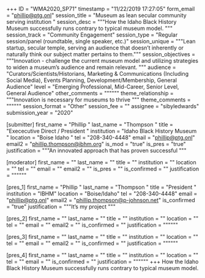 +++
ID = "WMA2020_SP71"
timestamp = "11/22/2019 17:27:05"
form_email = "phillip@ptg.onl"
session_title = "Museum as  lean secular community serving institution "
session_desc = """How the Idaho Black History Museum successfully runs contrary to typical museum model.  """
session_track = "Community Engagement"
session_type = "Regular session/panel (roundtable, single speaker, etc.)"
session_unique = """Lean startup, secular temple, serving an audience that doesn’t inherently or naturally think our subject matter pertains to them."""
session_objectives = """Innovation -  challenge the current museum model and utilizing  strategies  to widen a museum’s  audience and remain relevant. """
audience = "Curators/Scientists/Historians, Marketing & Communications (Including Social Media), Events Planning, Development/Membership, General Audience"
level = "Emerging Professional, Mid-Career, Senior Level, General Audience"
other_comments = """"""
theme_relationship = """Innovation is necessary for museums to thrive """
theme_comments = """"""
session_format = "Other"
session_fee = ""
assignee = "sibyledwards"
submission_year = "2020"

[submitter]
first_name = "Phillip "
last_name = "Thompson "
title = "Exececutive Direct / President  "
institution = "Idaho Black History Museum "
location = "Boise Idaho "
tel = "208-340-4448"
email = "phillip@ptg.onl"
email2 = "phillip.thompson@ibhm.org"
is_mod = "true"
is_pres = "true"
justification = """An innovated approach that has proven successful """

[moderator]
first_name = ""
last_name = ""
title = ""
institution = ""
location = ""
tel = ""
email = ""
email2 = ""
is_pres = ""
is_confirmed = ""
justification = """"""

[pres_1]
first_name = "Phillip "
last_name = "Thompson "
title = "President "
institution = "IBHM"
location = "Boise/Idaho"
tel = "208-340-4448"
email = "phillip@ptg.onl"
email2 = "phillip.thompson@p-johnson.net"
is_confirmed = "true"
justification = """It’s my project """

[pres_2]
first_name = ""
last_name = ""
title = ""
institution = ""
location = ""
tel = ""
email = ""
email2 = ""
is_confirmed = ""
justification = """"""

[pres_3]
first_name = ""
last_name = ""
title = ""
institution = ""
location = ""
tel = ""
email = ""
email2 = ""
is_confirmed = ""
justification = """"""

[pres_4]
first_name = ""
last_name = ""
title = ""
institution = ""
location = ""
tel = ""
email = ""
is_confirmed = ""
justification = """"""
+++
How the Idaho Black History Museum successfully runs contrary to typical museum model.  